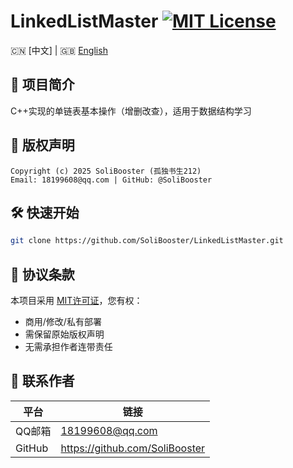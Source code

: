 # LinkedListMaster [![MIT License](https://img.shields.io/github/license/SoliBooster/LinkedListMaster?color=blue)](https://github.com/SoliBooster/LinkedListMaster/blob/main/LICENSE)

🇨🇳 [中文] | 🇬🇧 [English](README_EN.md) 

## 🎯 项目简介
C++实现的单链表基本操作（增删改查），适用于数据结构学习

## 📜 版权声明
```text
Copyright (c) 2025 SoliBooster (孤独书生212)
Email: 18199608@qq.com | GitHub: @SoliBooster
```

## 🛠️ 快速开始
```bash
git clone https://github.com/SoliBooster/LinkedListMaster.git
```

## 📄 协议条款
本项目采用 [MIT许可证](LICENSE)，您有权：
- 商用/修改/私有部署
- 需保留原始版权声明
- 无需承担作者连带责任

## 💌 联系作者
| 平台       | 链接                          |
|------------|-------------------------------|
| QQ邮箱     | 18199608@qq.com               |
| GitHub     | https://github.com/SoliBooster|
